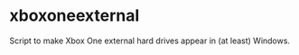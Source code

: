 xboxoneexternal
===============

Script to make Xbox One external hard drives appear in (at least) Windows.
